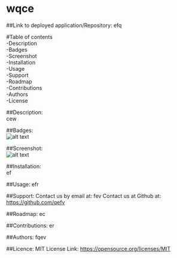 # wqce

  ##Link to deployed application/Repository:
  efq

 #Table of contents <br />
 -Description<br />
 -Badges<br />
  -Screenshot<br />
 -Installation<br />
 -Usage<br />
 -Support<br />
  -Roadmap<br />
 -Contributions<br />
 -Authors<br />
 -License<br />

  ##Description:<br />
  cew

  
  ##Badges:<br />
  ![alt text](https://img.shields.io/badge/license-MIT-green)
  
  ##Screenshot:<br />
    ![alt text](efv)
  
  ##Installation:<br />
  ef

  ##Usage:
  efr

  ##Support:
  Contact us by email at: fev
  Contact us at Github at: https://github.com/qefv

  ##Roadmap:
  ec

  ##Contributions:
  er

  ##Authors:
  fqev
  
  ##Licence:
  MIT
  License Link: https://opensource.org/licenses/MIT

